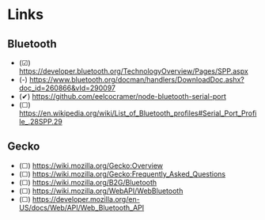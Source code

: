 Links
===

Bluetooth
---

- (☑) https://developer.bluetooth.org/TechnologyOverview/Pages/SPP.aspx
- (-) https://www.bluetooth.org/docman/handlers/DownloadDoc.ashx?doc_id=260866&vId=290097
- (✔) https://github.com/eelcocramer/node-bluetooth-serial-port
- (☐) https://en.wikipedia.org/wiki/List_of_Bluetooth_profiles#Serial_Port_Profile_.28SPP.29


Gecko
---

- (☐) https://wiki.mozilla.org/Gecko:Overview
- (☐) https://wiki.mozilla.org/Gecko:Frequently_Asked_Questions
- (☐) https://wiki.mozilla.org/B2G/Bluetooth
- (☐) https://wiki.mozilla.org/WebAPI/WebBluetooth
- (☐) https://developer.mozilla.org/en-US/docs/Web/API/Web_Bluetooth_API
